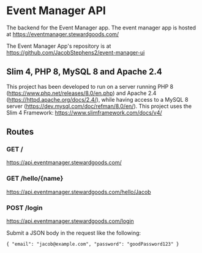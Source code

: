 # Event Manager API
The backend for the Event Manager app. The event manager app is hosted at https://eventmanager.stewardgoods.com/

The Event Manager App's repository is at https://github.com/JacobStephens2/event-manager-ui

## Slim 4, PHP 8, MySQL 8 and Apache 2.4

This project has been developed to run on a server running PHP 8 (https://www.php.net/releases/8.0/en.php) and Apache 2.4 (https://httpd.apache.org/docs/2.4/), while having access to a MySQL 8 server (https://dev.mysql.com/doc/refman/8.0/en/). This project uses the Slim 4 Framework: https://www.slimframework.com/docs/v4/

## Routes

### GET /

https://api.eventmanager.stewardgoods.com/

### GET /hello/{name}

https://api.eventmanager.stewardgoods.com/hello/Jacob

### POST /login

https://api.eventmanager.stewardgoods.com/login

Submit a JSON body in the request like the following:

`{
    "email": "jacob@example.com",
    "password": "goodPassword123"
}`

